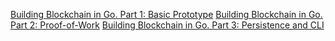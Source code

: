 [Building Blockchain in Go. Part 1: Basic Prototype](https://jeiwan.cc/posts/building-blockchain-in-go-part-1/)
[Building Blockchain in Go. Part 2: Proof-of-Work](https://jeiwan.cc/posts/building-blockchain-in-go-part-2/)
[Building Blockchain in Go. Part 3: Persistence and CLI](https://jeiwan.cc/posts/building-blockchain-in-go-part-3/)